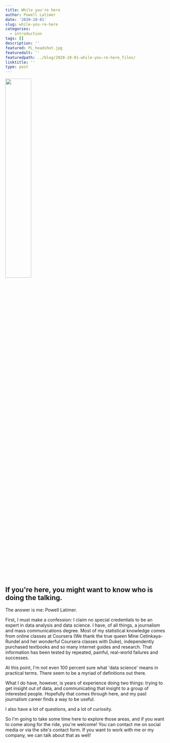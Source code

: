 ```yaml
---
title: While you're here
author: Powell Latimer
date: '2020-10-01'
slug: while-you-re-here
categories:
  - introduction
tags: []
description: ''
featured: PL_headshot.jpg
featuredalt: ''
featuredpath: ../blog/2020-10-01-while-you-re-here_files/
linktitle: ''
type: post
---
```


<img src="/blog/2020-10-01-while-you-re-here_files/PL_headshot.jpg" alt="" width="40%"/>

## If you're here, you might want to know who is doing the talking.

The answer is me: Powell Latimer.

First, I must make a confession: I claim no special credentials to be an expert in data analysis and data science. I have, of all things, a journalism and mass communications degree. Most of my statistical knowledge comes from online classes at Coursera (We thank the true queen Mine Cetinkaya-Rundel and her wonderful Coursera classes with Duke), independently purchased textbooks and so many internet guides and research. That information has been tested by repeated, painful, real-world failures and successes.

At this point, I'm not even 100 percent sure what 'data science' means in practical terms. There seem to be a myriad of definitions out there.

What I do have, however, is years of experience doing two things: trying to get insight out of data, and communicating that insight to a group of interested people. Hopefully that comes through here, and my past journalism career finds a way to be useful.

I also have a lot of questions, and a lot of curiosity.

So I'm going to take some time here to explore those areas, and if you want to come along for the ride, you're welcome! You can contact me on social media or via the site's contact form. If you want to work with me or my company, we can talk about that as well!
